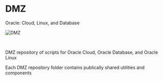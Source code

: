 # DMZ
 Oracle: Cloud, Linux, and Database

![DMZ](https://dns-prefetch.github.io/assets/logos/dmz-header.svg?raw=true "DMZ big title")

&nbsp;

DMZ repository of scripts for Oracle Cloud, Oracle Database, and Oracle Linux

Each DMZ repository folder contains publically shared utilities and components
